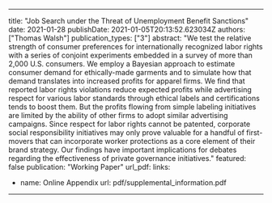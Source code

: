 
---
title: "Job Search under the Threat of Unemployment Benefit Sanctions"
date: 2021-01-28
publishDate: 2021-01-05T20:13:52.623034Z
authors: ["Thomas Walsh"]
publication_types: ["3"]
abstract: "We test the relative strength of consumer preferences for internationally recognized labor rights with a series of conjoint experiments embedded in a survey of more than 2,000 U.S. consumers. We employ a Bayesian approach to estimate consumer demand for ethically-made garments and to simulate how that demand translates into increased profits for apparel firms. We find that reported labor rights violations reduce expected profits while advertising respect for various labor standards through ethical labels and certifications tends to boost them. But the profits flowing from simple labeling initiatives are limited by the ability of other firms to adopt similar advertising campaigns. Since respect for labor rights cannot be patented, corporate social responsibility initiatives may only prove valuable for a handful of first-movers that can incorporate worker protections as a core element of their brand strategy. Our findings have important implications for debates regarding the effectiveness of private governance initiatives."
featured: false
publication: "Working Paper"
url_pdf:
links: 
- name: Online Appendix
  url: pdf/supplemental_information.pdf
---
